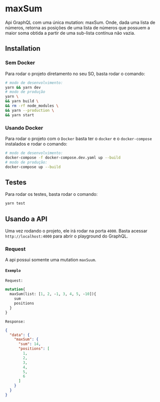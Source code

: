 
# maxSum

Api GraphQL com uma única mutation:  maxSum.
Onde, dada uma lista de números,  retorna as posições de uma lista de
números que possuem a maior soma obtida a partir de uma sub-lista contínua não vazia.


## Installation

### Sem Docker

Para rodar o projeto diretamento no seu SO, basta rodar o comando:

```bash
# modo de desenvolvimento:
yarn && yarn dev
# modo de produção
yarn \
&& yarn build \
&& rm -rf node_modules \
&& yarn --production \
&& yarn start
```

### Usando Docker

Para rodar o projeto com o `Docker` basta ter o `docker` e o `docker-compose` instalados e rodar o comando:

```bash
# modo de desenvolvimento:
docker-compose -f docker-compose.dev.yaml up --build
# modo de produção:
docker-compose up --build
```

## Testes

Para rodar os testes, basta rodar o comando:

```bash
yarn test
```

## Usando a API

Uma vez rodando o projeto, ele irá rodar na porta `4000`. Basta acessar `http://localhost:4000` para abrir o playground do GraphQL.

### Request

A api possui somente uma mutation `maxSuum`.

#### `Exemplo`
`Request:`
```graphql
mutation{
  maxSum(list: [1, 2, -1, 3, 4, 5, -10]){
    sum
    positions
  }
}
```

`Response:`
```json
{
  "data": {
    "maxSum": {
      "sum": 14,
      "positions": [
        1,
        2,
        3,
        4,
        5,
        6
      ]
    }
  }
}
```


